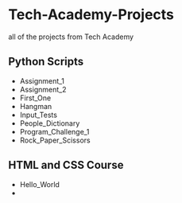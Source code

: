 # Tech-Academy-Projects
 all of the projects from Tech Academy
 
 ## Python Scripts
 - Assignment_1
 - Assignment_2
 - First_One
 - Hangman
 - Input_Tests
 - People_Dictionary
 - Program_Challenge_1
 - Rock_Paper_Scissors
 
 ## HTML and CSS Course
 - Hello_World
 - 
